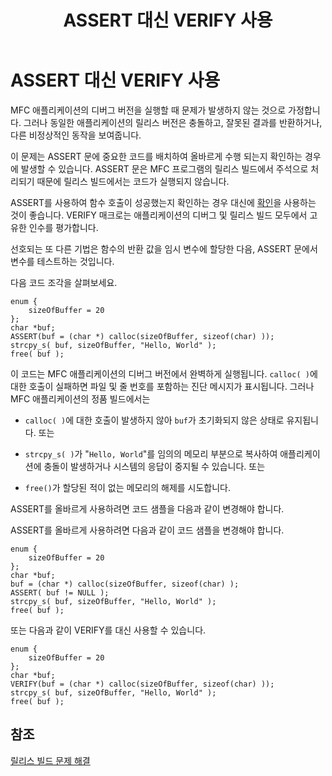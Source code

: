 ﻿---
title: ASSERT 대신 VERIFY 사용
ms.date: 05/06/2019
helpviewer_keywords:
- ASSERT statements
- debugging [MFC], ASSERT statements
- VERIFY macro
- assertions, troubleshooting ASSERT statements
- debugging assertions
- assertions, debugging
ms.assetid: 4c46397b-3fb1-49c1-a09b-41a72fae3797
ms.openlocfilehash: bfc0847677ae232fef67ab6200c626472f042bdb
ms.sourcegitcommit: 63784729604aaf526de21f6c6b62813882af930a
ms.translationtype: HT
ms.contentlocale: ko-KR
ms.lasthandoff: 03/17/2020
ms.locfileid: "79438615"
---
# <a name="using-verify-instead-of-assert"></a>ASSERT 대신 VERIFY 사용

MFC 애플리케이션의 디버그 버전을 실행할 때 문제가 발생하지 않는 것으로 가정합니다. 그러나 동일한 애플리케이션의 릴리스 버전은 충돌하고, 잘못된 결과를 반환하거나, 다른 비정상적인 동작을 보여줍니다.

이 문제는 ASSERT 문에 중요한 코드를 배치하여 올바르게 수행 되는지 확인하는 경우에 발생할 수 있습니다. ASSERT 문은 MFC 프로그램의 릴리스 빌드에서 주석으로 처리되기 때문에 릴리스 빌드에서는 코드가 실행되지 않습니다.

ASSERT를 사용하여 함수 호출이 성공했는지 확인하는 경우 대신에 [확인](../mfc/reference/diagnostic-services.md#verify)을 사용하는 것이 좋습니다. VERIFY 매크로는 애플리케이션의 디버그 및 릴리스 빌드 모두에서 고유한 인수를 평가합니다.

선호되는 또 다른 기법은 함수의 반환 값을 임시 변수에 할당한 다음, ASSERT 문에서 변수를 테스트하는 것입니다.

다음 코드 조각을 살펴보세요.

```
enum {
    sizeOfBuffer = 20
};
char *buf;
ASSERT(buf = (char *) calloc(sizeOfBuffer, sizeof(char) ));
strcpy_s( buf, sizeOfBuffer, "Hello, World" );
free( buf );
```

이 코드는 MFC 애플리케이션의 디버그 버전에서 완벽하게 실행됩니다. `calloc( )`에 대한 호출이 실패하면 파일 및 줄 번호를 포함하는 진단 메시지가 표시됩니다. 그러나 MFC 애플리케이션의 정품 빌드에서는

- `calloc( )`에 대한 호출이 발생하지 않아 `buf`가 초기화되지 않은 상태로 유지됩니다. 또는

- `strcpy_s( )`가 "`Hello, World`"를 임의의 메모리 부분으로 복사하여 애플리케이션에 충돌이 발생하거나 시스템의 응답이 중지될 수 있습니다. 또는

- `free()`가 할당된 적이 없는 메모리의 해제를 시도합니다.

ASSERT를 올바르게 사용하려면 코드 샘플을 다음과 같이 변경해야 합니다.

ASSERT를 올바르게 사용하려면 다음과 같이 코드 샘플을 변경해야 합니다.

```
enum {
    sizeOfBuffer = 20
};
char *buf;
buf = (char *) calloc(sizeOfBuffer, sizeof(char) );
ASSERT( buf != NULL );
strcpy_s( buf, sizeOfBuffer, "Hello, World" );
free( buf );
```

또는 다음과 같이 VERIFY를 대신 사용할 수 있습니다.

```
enum {
    sizeOfBuffer = 20
};
char *buf;
VERIFY(buf = (char *) calloc(sizeOfBuffer, sizeof(char) ));
strcpy_s( buf, sizeOfBuffer, "Hello, World" );
free( buf );
```

## <a name="see-also"></a>참조

[릴리스 빌드 문제 해결](fixing-release-build-problems.md)
